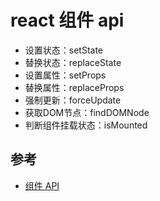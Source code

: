 # react 组件 api 

- 设置状态：setState
- 替换状态：replaceState
- 设置属性：setProps
- 替换属性：replaceProps
- 强制更新：forceUpdate
- 获取DOM节点：findDOMNode
- 判断组件挂载状态：isMounted


## 参考
- [组件 API](https://react-cn.github.io/react/docs/component-api.html)

